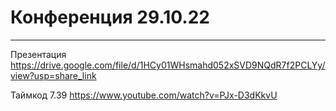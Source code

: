 # Конференция 29.10.22
---------------------------
Презентация
https://drive.google.com/file/d/1HCy01WHsmahd052xSVD9NQdR7f2PCLYy/view?usp=share_link

Таймкод 7.39
https://www.youtube.com/watch?v=PJx-D3dKkvU 

